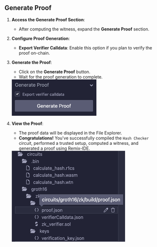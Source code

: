 ## Generate Proof

1. **Access the Generate Proof Section**:
   - After computing the witness, expand the **Generate Proof** section.

2. **Configure Proof Generation**:
   - **Export Verifier Calldata**: Enable this option if you plan to verify the proof on-chain.

3. **Generate the Proof**:
   - Click on the **Generate Proof** button.
   - Wait for the proof generation to complete.

   <img src="https://raw.githubusercontent.com/ethereum/remix-workshops/master/CircomHashChecker/step-7/images/generate_proof.png" alt="generate-proof" width=280 height=120>

4. **View the Proof**:
   - The proof data will be displayed in the File Explorer.
   - **Congratulations!** You've successfully compiled the `Hash Checker` circuit, performed a trusted setup, computed a witness, and generated a proof using Remix-IDE.

   <img src="https://raw.githubusercontent.com/ethereum/remix-workshops/master/CircomHashChecker/step-7/images/proof_generated.png" alt="generate-proof" width=375 height=300>
